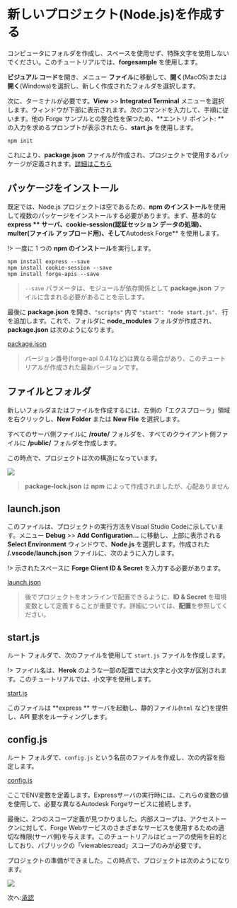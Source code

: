 # 新しいプロジェクト(Node.js)を作成する

コンピュータにフォルダを作成し、スペースを使用せず、特殊文字を使用しないでください。このチュートリアルでは、**forgesample** を使用します。

**ビジュアル コード**を開き、メニュー **ファイル**に移動して、**開く**(MacOS)または **開く**(Windows)を選択し、新しく作成されたフォルダを選択します。 

次に、ターミナルが必要です。**View** >> **Integrated Terminal** メニューを選択します。ウィンドウが下部に表示されます。次のコマンドを入力して、手順に従います。他の Forge サンプルとの整合性を保つため、**エントリ ポイント: ** の入力を求めるプロンプトが表示されたら、**start.js** を使用します。

```
npm init
```

これにより、**package.json** ファイルが作成され、プロジェクトで使用するパッケージが定義されます。[詳細はこちら](https://docs.npmjs.com/files/package.json)

## パッケージをインストール

既定では、Node.js プロジェクトは空であるため、**npm のインストール**を使用して複数のパッケージをインストールする必要があります。まず、基本的な **express ** サーバ、**cookie-session**(認証セッション データの処理)、**multer**(ファイル アップロード用)、そして**Autodesk Forge** を使用します。

!> 一度に 1 つの **npm のインストール**を実行します。

```
npm install express --save
npm install cookie-session --save
npm install forge-apis --save
```

> `--save` パラメータは、モジュールが依存関係として **package.json** ファイルに含まれる必要があることを示します。

最後に **package.json** を開き、`"scripts"` 内で `"start": "node start.js"、` 行を追加します。これで、フォルダに **node_modules** フォルダが作成され、**package.json** は次のようになります。

[package.json](_snippets/viewhubmodels/node/package.json ':include :type=code json')

> バージョン番号(forge-api 0.4.1など)は異なる場合があり、このチュートリアルが作成された最新バージョンです。

## ファイルとフォルダ

新しいフォルダまたはファイルを作成するには、左側の「エクスプローラ」領域を右クリックし、**New Folder** または **New File** を選択します。

すべてのサーバ側ファイルに **/route/** フォルダを、すべてのクライアント側ファイルに **/public/** フォルダを作成します。

この時点で、プロジェクトは次の構造になっています。

![](_media/nodejs/vs_code_explorer.png) 

> **package-lock.json** は **npm** によって作成されましたが、心配ありません

## launch.json

このファイルは、プロジェクトの実行方法をVisual Studio Codeに示しています。メニュー **Debug** >> **Add Configuration...** に移動し、上部に表示される **Select Environment** ウィンドウで、**Node.js** を選択します。作成された **/.vscode/launch.json** ファイルに、次のように入力します。

!> 示されたスペースに **Forge Client ID & Secret** を入力する必要があります。

[launch.json](_snippets/viewhubmodels/node/launch.json ':include :type=code json')

> 後でプロジェクトをオンラインで配置できるように、**ID & Secret** を環境変数として定義することが重要です。詳細については、**配置**を参照してください。

## start.js

ルート フォルダで、次のファイルを使用して `start.js` ファイルを作成します。

!> ファイル名は、**Herok** のような一部の配置では大文字と小文字が区別されます。このチュートリアルでは、小文字を使用します。

[start.js](_snippets/viewhubmodels/node/start.js ':include :type=code javascript')

このファイルは **express ** サーバを起動し、静的ファイル(`html` など)を提供し、API 要求をルーティングします。

## config.js

ルート フォルダで、`config.js` という名前のファイルを作成し、次の内容を指定します。

[config.js](_snippets/viewhubmodels/node/config.js ':include :type=code javascript')

ここでENV変数を定義します。Expressサーバの実行時には、これらの変数の値を使用して、必要な異なるAutodesk Forgeサービスに接続します。

最後に、2つのスコープ定義が見つかりました。内部スコープは、アクセストークンに対して、Forge Webサービスのさまざまなサービスを使用するための適切な権限(サーバ側)を与えます。このチュートリアルはビューアの使用を目的としており、パブリックの「viewables:read」スコープのみが必要です。

プロジェクトの準備ができました。この時点で、プロジェクトは次のようになります。

![](_media/nodejs/vs_code_project.png) 

次へ:[承認](oauth/3legged/)
